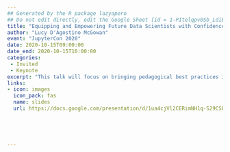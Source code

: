 ```yaml
---
## Generated by the R package lazyapero
## Do not edit directly, edit the Google Sheet [id = 1-PItelqpv0Sb_LdiEDqb8O3D_Roii5nVTL07IRVbRtA]
title: "Equipping and Empowering Future Data Scientists with Confidence, Intuition, and Communication Skills"
author: "Lucy D'Agostino McGowan"
event: "JupyterCon 2020"
date: 2020-10-15T09:00:00
date_end: 2020-10-15T10:00:00
categories:
 - Invited
 - Keynote
excerpt: "This talk will focus on bringing pedagogical best practices into the data science classroom. We will begin by focusing on building confident coders, followed by an exploration of developing quantitative intuition, with a particular focus on understanding uncertainty. Finally, we will wrap up with tips for empowering strong data science communicators."
links:
- icon: images
  icon_pack: fas
  name: slides
  url: https://docs.google.com/presentation/d/1ua4cjVl2CERimNH1q-S29CSPjno1iGBDLZK6uEM6254/edit#slide=id.g9df979d7b5_0_73





---
```

